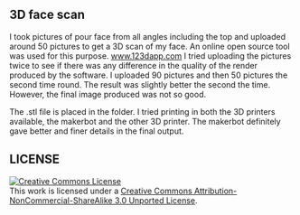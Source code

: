 
## 3D face scan

I took pictures of pour face from all angles including the top and uploaded around 50 pictures to get a 3D scan of my face. An online open source tool was used for this purpose. <a href="http://www.123dapp.com/">www.123dapp.com</a> I tried uploading the pictures twice to see if there was any difference in the quality of the render produced by the software. I uploaded 90 pictures and then 50 pictures the second time round. The result was slightly better the second the time. However, the final image produced was not so good.

The .stl file is placed in the folder. I tried printing in both the 3D printers available, the makerbot and the other 3D printer. The makerbot definitely gave better and finer details in the final output.



## LICENSE
<a rel="license" href="http://creativecommons.org/licenses/by-nc-sa/3.0/deed.en_US"><img alt="Creative Commons License" style="border-width:0" src="http://i.creativecommons.org/l/by-nc-sa/3.0/88x31.png" /></a><br />This work is licensed under a <a rel="license" href="http://creativecommons.org/licenses/by-nc-sa/3.0/deed.en_US">Creative Commons Attribution-NonCommercial-ShareAlike 3.0 Unported License</a>.